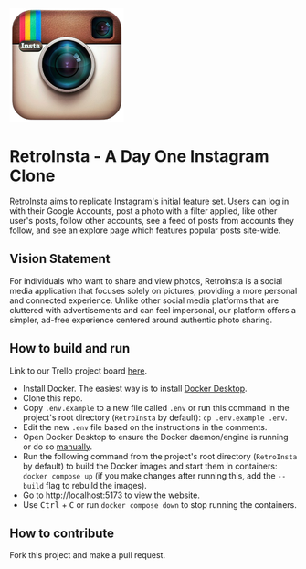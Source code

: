 <img src="front-end/public/insta.png" alt="RetroInsta Preview" width="200">

# RetroInsta - A Day One Instagram Clone

RetroInsta aims to replicate Instagram's initial feature set. Users can log in with their Google Accounts, post a photo with a filter applied, like other user's posts, follow other accounts, see a feed of posts from accounts they follow, and see an explore page which features popular posts site-wide.

## Vision Statement
For individuals who want to share and view photos, RetroInsta is a social media application that focuses solely on pictures, providing a more personal and connected experience. Unlike other social media platforms that are cluttered with advertisements and can feel impersonal, our platform offers a simpler, ad-free experience centered around authentic photo sharing.

## How to build and run
Link to our Trello project board [here](https://trello.com/b/E8lh6y8I/retroinsta).
- Install Docker. The easiest way is to install [Docker Desktop](https://docs.docker.com/desktop/).
- Clone this repo.
- Copy `.env.example` to a new file called `.env` or run this command in the project's root directory (`RetroInsta` by default): `cp .env.example .env`.
- Edit the new `.env` file based on the instructions in the comments.
- Open Docker Desktop to ensure the Docker daemon/engine is running or do so [manually](https://docs.docker.com/engine/daemon/start/).
- Run the following command from the project's root directory (`RetroInsta` by default) to build the Docker images and start them in containers: `docker compose up` (if you make changes after running this, add the `--build` flag to rebuild the images).
- Go to http://localhost:5173 to view the website.
- Use <kbd>Ctrl</kbd> + <kbd>C</kbd> or run `docker compose down` to stop running the containers.

## How to contribute
Fork this project and make a pull request.
